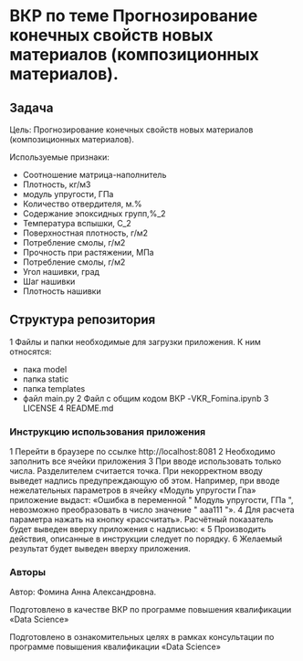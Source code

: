 # ВКР по теме Прогнозирование конечных свойств новых материалов (композиционных материалов).

## Задача
Цель: Прогнозирование конечных свойств новых материалов (композиционных материалов). 

Используемые признаки:

- Соотношение матрица-наполнитель
- Плотность, кг/м3
- модуль упругости, ГПа
- Количество отвердителя, м.%
- Содержание эпоксидных групп,%_2
- Температура вспышки, С_2
- Поверхностная плотность, г/м2
- Потребление смолы, г/м2
- Прочность при растяжении, МПа
- Потребление смолы, г/м2
- Угол нашивки, град
- Шаг нашивки
- Плотность нашивки

## Структура репозитория
1 Файлы и папки необходимые для загрузки приложения. К ним относятся: 
- пака model
- папка static
- папка templates
- файл main.py
2 Файл с общим кодом ВКР
-VKR_Fomina.ipynb
3 LICENSE
4 README.md


###  Инструкцию использования приложения
1 Перейти в браузере по ссылке http://localhost:8081 
2	Необходимо заполнить все ячейки приложения
3	При вводе использовать только числа. Разделителем считается точка. При некорректном вводу выведет надпись предупреждающую об этом. Например, при вводе нежелательных параметров в ячейку «Модуль упругости Гпа» приложение выдаст: «Ошибка в переменной " Модуль упругости, ГПа ", невозможно преобразовать в число значение " ааа111 "». 
4	Для расчета параметра нажать на кнопку «рассчитать». Расчётный показатель будет выведен вверху приложения с надписью: «
5	Производить действия, описанные в инструкции следует по порядку.
6	Желаемый результат будет выведен вверху приложения.


### Авторы
Автор: Фомина Анна Александровна.  

Подготовлено в качестве ВКР по программе повышения квалификации «Data Science»







Подготовлено в ознакомительных целях в рамках консультации по программе повышения квалификации «Data Science»
